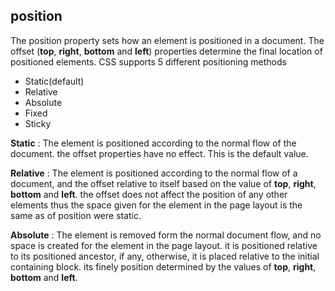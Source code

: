 ## position
The position property sets how an element is positioned in a document. The offset (**top**, **right**, **bottom** and **left**) properties determine the final location of positioned elements. CSS supports 5 different positioning methods
 - Static(default)
 - Relative
 - Absolute
 - Fixed
 - Sticky

**Static**
: The element is positioned according to the normal flow of the document. the offset properties have no effect. This is the default value.

**Relative**
: The element is positioned according to the normal flow of a document, and the offset relative to itself based on the value of **top**, **right**, **bottom** and **left**. the offset does not affect the position of any other elements thus the space given for the element in the page layout is the same as of position were static.

**Absolute**
: The element is removed form the normal document flow, and no space is created for the element in the page layout. it is positioned relative to its positioned ancestor, if any, otherwise, it is placed relative to the initial containing block. its finely position determined by the values of **top**, **right**, **bottom** and **left**.
<!--stackedit_data:
eyJoaXN0b3J5IjpbLTE1Nzg3NTQyNTYsMTE4OTUwMjc0NiwtNz
A5NTkyODA3LDE4MzAxMjc3MjQsMTcxNDE5MDE2MCwtMjEzMTc2
OTgwLDEzMTA4MTk2OTYsLTIxMzE3Njk4MF19
-->